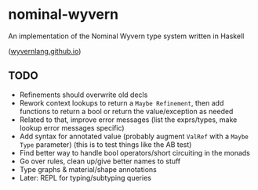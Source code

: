 # nominal-wyvern

An implementation of the Nominal Wyvern type system written in Haskell

([wyvernlang.github.io](http://wyvernlang.github.io/))

## TODO
* Refinements should overwrite old decls
* Rework context lookups to return a ```Maybe Refinement```, then add functions to return a bool or return the value/exception as needed
* Related to that, improve error messages (list the exprs/types, make lookup error messages specific)
* Add syntax for annotated value (probably augment ```ValRef``` with a ```Maybe Type``` parameter) (this is to test things like the AB test)
* Find better way to handle bool operators/short circuiting in the monads
* Go over rules, clean up/give better names to stuff
* Type graphs & material/shape annotations
* Later: REPL for typing/subtyping queries
